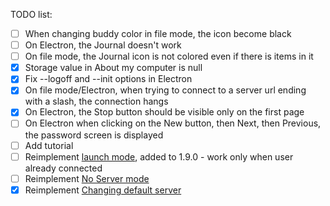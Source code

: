 TODO list:

- [ ] When changing buddy color in file mode, the icon become black
- [ ] On Electron, the Journal doesn't work
- [ ] On file mode, the Journal icon is not colored even if there is items in it
- [x] Storage value in About my computer is null
- [x] Fix --logoff and --init options in Electron
- [x] On file mode/Electron, when trying to connect to a server url ending with a slash, the connection hangs
- [x] On Electron, the Stop button should be visible only on the first page
- [ ] On Electron when clicking on the New button, then Next, then Previous, the password screen is displayed
- [ ] Add tutorial
- [ ] Reimplement [launch mode](https://github.com/llaske/sugarizer/commit/a49463cfda3a5c83961ea2898688dba032842760), added to 1.9.0 - work only when user already connected
- [ ] Reimplement [No Server mode](https://github.com/llaske/sugarizer/issues/356)
- [x] Reimplement [Changing default server](https://github.com/llaske/sugarizer/pull/926)